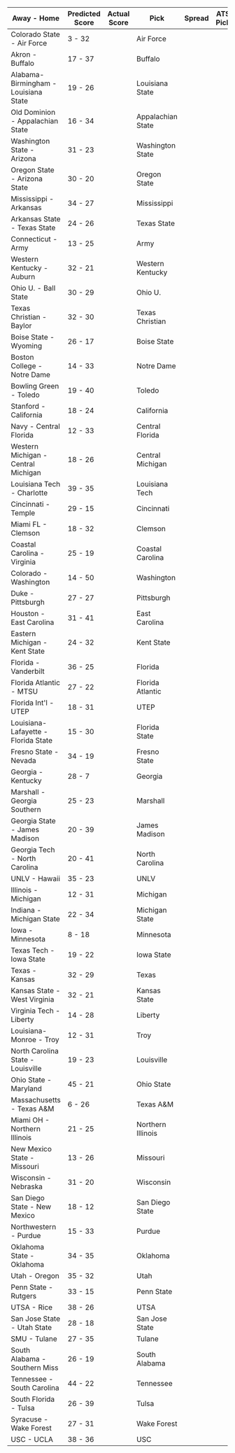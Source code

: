 Away - Home | Predicted Score | Actual Score | Pick | Spread | ATS Pick | O/U | O/U Pick
---| ---| ---| ---| ---| ---| ---| ---
Colorado State - Air Force | 3 - 32 |  | Air Force |  |  |  | 
Akron - Buffalo | 17 - 37 |  | Buffalo |  |  |  | 
Alabama-Birmingham - Louisiana State | 19 - 26 |  | Louisiana State |  |  |  | 
Old Dominion - Appalachian State | 16 - 34 |  | Appalachian State |  |  |  | 
Washington State - Arizona | 31 - 23 |  | Washington State |  |  |  | 
Oregon State - Arizona State | 30 - 20 |  | Oregon State |  |  |  | 
Mississippi - Arkansas | 34 - 27 |  | Mississippi |  |  |  | 
Arkansas State - Texas State | 24 - 26 |  | Texas State |  |  |  | 
Connecticut - Army | 13 - 25 |  | Army |  |  |  | 
Western Kentucky - Auburn | 32 - 21 |  | Western Kentucky |  |  |  | 
Ohio U. - Ball State | 30 - 29 |  | Ohio U. |  |  |  | 
Texas Christian - Baylor | 32 - 30 |  | Texas Christian |  |  |  | 
Boise State - Wyoming | 26 - 17 |  | Boise State |  |  |  | 
Boston College - Notre Dame | 14 - 33 |  | Notre Dame |  |  |  | 
Bowling Green - Toledo | 19 - 40 |  | Toledo |  |  |  | 
Stanford - California | 18 - 24 |  | California |  |  |  | 
Navy - Central Florida | 12 - 33 |  | Central Florida |  |  |  | 
Western Michigan - Central Michigan | 18 - 26 |  | Central Michigan |  |  |  | 
Louisiana Tech - Charlotte | 39 - 35 |  | Louisiana Tech |  |  |  | 
Cincinnati - Temple | 29 - 15 |  | Cincinnati |  |  |  | 
Miami FL - Clemson | 18 - 32 |  | Clemson |  |  |  | 
Coastal Carolina - Virginia | 25 - 19 |  | Coastal Carolina |  |  |  | 
Colorado - Washington | 14 - 50 |  | Washington |  |  |  | 
Duke - Pittsburgh | 27 - 27 |  | Pittsburgh |  |  |  | 
Houston - East Carolina | 31 - 41 |  | East Carolina |  |  |  | 
Eastern Michigan - Kent State | 24 - 32 |  | Kent State |  |  |  | 
Florida - Vanderbilt | 36 - 25 |  | Florida |  |  |  | 
Florida Atlantic - MTSU | 27 - 22 |  | Florida Atlantic |  |  |  | 
Florida Int'l - UTEP | 18 - 31 |  | UTEP |  |  |  | 
Louisiana-Lafayette - Florida State | 15 - 30 |  | Florida State |  |  |  | 
Fresno State - Nevada | 34 - 19 |  | Fresno State |  |  |  | 
Georgia - Kentucky | 28 - 7 |  | Georgia |  |  |  | 
Marshall - Georgia Southern | 25 - 23 |  | Marshall |  |  |  | 
Georgia State - James Madison | 20 - 39 |  | James Madison |  |  |  | 
Georgia Tech - North Carolina | 20 - 41 |  | North Carolina |  |  |  | 
UNLV - Hawaii | 35 - 23 |  | UNLV |  |  |  | 
Illinois - Michigan | 12 - 31 |  | Michigan |  |  |  | 
Indiana - Michigan State | 22 - 34 |  | Michigan State |  |  |  | 
Iowa - Minnesota | 8 - 18 |  | Minnesota |  |  |  | 
Texas Tech - Iowa State | 19 - 22 |  | Iowa State |  |  |  | 
Texas - Kansas | 32 - 29 |  | Texas |  |  |  | 
Kansas State - West Virginia | 32 - 21 |  | Kansas State |  |  |  | 
Virginia Tech - Liberty | 14 - 28 |  | Liberty |  |  |  | 
Louisiana-Monroe - Troy | 12 - 31 |  | Troy |  |  |  | 
North Carolina State - Louisville | 19 - 23 |  | Louisville |  |  |  | 
Ohio State - Maryland | 45 - 21 |  | Ohio State |  |  |  | 
Massachusetts - Texas A&M | 6 - 26 |  | Texas A&M |  |  |  | 
Miami OH - Northern Illinois | 21 - 25 |  | Northern Illinois |  |  |  | 
New Mexico State - Missouri | 13 - 26 |  | Missouri |  |  |  | 
Wisconsin - Nebraska | 31 - 20 |  | Wisconsin |  |  |  | 
San Diego State - New Mexico | 18 - 12 |  | San Diego State |  |  |  | 
Northwestern - Purdue | 15 - 33 |  | Purdue |  |  |  | 
Oklahoma State - Oklahoma | 34 - 35 |  | Oklahoma |  |  |  | 
Utah - Oregon | 35 - 32 |  | Utah |  |  |  | 
Penn State - Rutgers | 33 - 15 |  | Penn State |  |  |  | 
UTSA - Rice | 38 - 26 |  | UTSA |  |  |  | 
San Jose State - Utah State | 28 - 18 |  | San Jose State |  |  |  | 
SMU - Tulane | 27 - 35 |  | Tulane |  |  |  | 
South Alabama - Southern Miss | 26 - 19 |  | South Alabama |  |  |  | 
Tennessee - South Carolina | 44 - 22 |  | Tennessee |  |  |  | 
South Florida - Tulsa | 26 - 39 |  | Tulsa |  |  |  | 
Syracuse - Wake Forest | 27 - 31 |  | Wake Forest |  |  |  | 
USC - UCLA | 38 - 36 |  | USC |  |  |  | 
